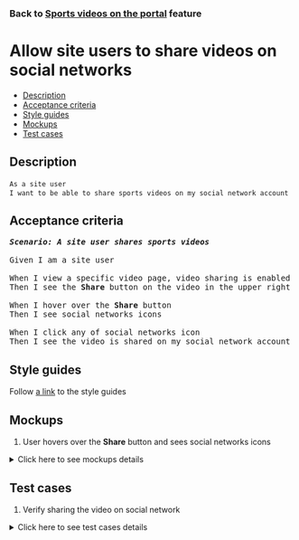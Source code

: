 ### Back to [Sports videos on the portal](../../README.md) feature

# Allow site users to share videos on social networks

- [Description](#description)
- [Acceptance criteria](#acceptance-criteria)
- [Style guides](#style-guides)
- [Mockups](#mockups)
- [Test cases](#test-cases)

## Description

    As a site user
    I want to be able to share sports videos on my social network account

## Acceptance criteria

<pre>
<b><i>Scenario: A site user shares sports videos</i></b>

Given I am a site user

When I view a specific video page, video sharing is enabled and at least one social network is configured for sharing
Then I see the <b>Share</b> button on the video in the upper right corner

When I hover over the <b>Share</b> button
Then I see social networks icons

When I click any of social networks icon
Then I see the video is shared on my social network account
</pre>

## Style guides

Follow [a link](https://www.figma.com/proto/0zkkf5WC77OSpvyD6YXpFE/Style-guides?page-id=0%3A1&node-id=19%3A5368&viewport=266%2C48%2C0.54&scaling=min-zoom&starting-point-node-id=19%3A5368) to the style guides

## Mockups

1. User hovers over the <b>Share</b> button and sees social networks icons

<details>
  <summary>Click here to see mockups details</summary>

**1. User hovers over the Share button and sees social networks icons:**

![User hovers over the Share button and sees social networks icons](/web_application_features/video_page/images/user_video_share.png)

</details>

## Test cases

1. Verify sharing the video on social network

<details>
  <summary>Click here to see test cases details</summary>

### **#4. Verify sharing the video on social network**

|Preconditions|Steps|Expected result
--------------|-----|----------
|- Go to the <b>Video</b> page on the Sports Hub site|1) Hover over the <b>Share</b> button</br>2) Click some social network|2) The pop-up window opens allowing the user to share the current video on the social network|

</details>
